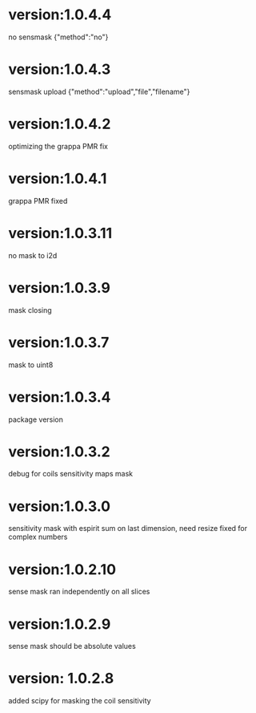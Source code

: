 # version:1.0.4.4
no sensmask
{"method":"no"}
# version:1.0.4.3
sensmask upload
{"method":"upload","file","filename"}
# version:1.0.4.2
optimizing the grappa PMR fix
# version:1.0.4.1
grappa PMR fixed
# version:1.0.3.11
no mask to i2d
# version:1.0.3.9
mask closing
# version:1.0.3.7
mask to uint8
# version:1.0.3.4
package version
# version:1.0.3.2
debug for coils sensitivity maps mask
# version:1.0.3.0
sensitivity mask with espirit sum on last dimension, need resize fixed for complex numbers
# version:1.0.2.10
sense mask ran independently on all slices
# version:1.0.2.9
sense mask should be absolute values
# version: 1.0.2.8
added scipy for masking the coil sensitivity 